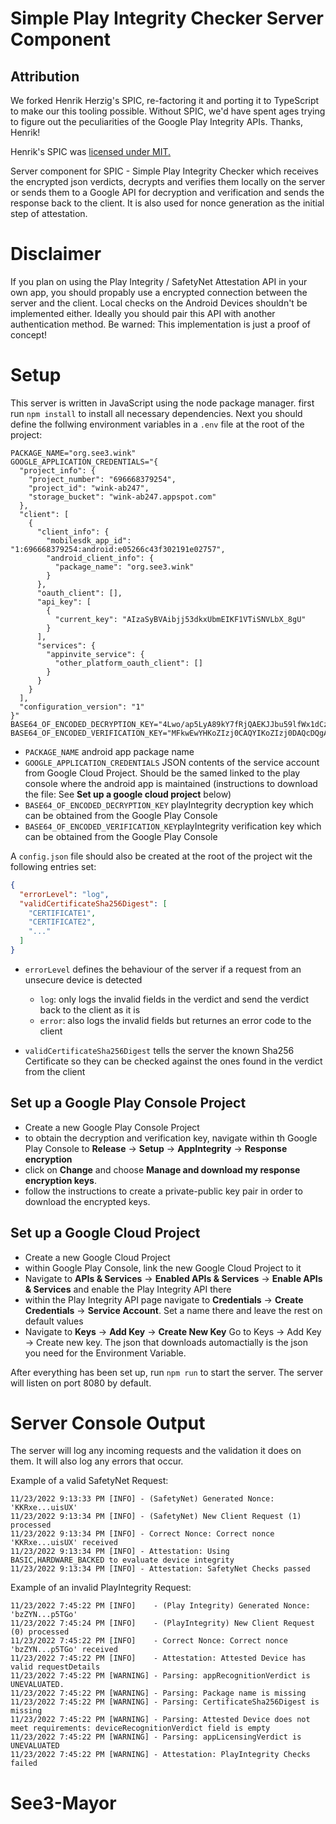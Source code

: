 # Simple Play Integrity Checker Server Component

## Attribution

We forked Henrik Herzig's SPIC, re-factoring it and porting it to TypeScript to make our this tooling possible. Without SPIC, we'd have spent ages trying to figure out the peculiarities of the Google Play Integrity APIs. Thanks, Henrik!

Henrik's SPIC was <a href="https://opensource.org/licenses/MIT">licensed under MIT.</a>

Server component for SPIC - Simple Play Integrity Checker which receives the encrypted json verdicts, decrypts and verifies them locally on the server or sends them to a Google API for decryption and verification and sends the response back to the client. It is also used for nonce generation as the initial step of attestation.

# Disclaimer
If you plan on using the Play Integrity / SafetyNet Attestation API in your own app, you should propably use a encrypted connection between the server and the client. Local checks on the Android Devices shouldn't be implemented either. Ideally you should pair this API with another authentication method. Be warned: This implementation is just a proof of concept!
# Setup

This server is written in JavaScript using the node package manager. first run `npm install` to install all necessary dependencies. Next you should define the follwing environment variables in a `.env` file at the root of the project:

```
PACKAGE_NAME="org.see3.wink"
GOOGLE_APPLICATION_CREDENTIALS="{
  "project_info": {
    "project_number": "696668379254",
    "project_id": "wink-ab247",
    "storage_bucket": "wink-ab247.appspot.com"
  },
  "client": [
    {
      "client_info": {
        "mobilesdk_app_id": "1:696668379254:android:e05266c43f302191e02757",
        "android_client_info": {
          "package_name": "org.see3.wink"
        }
      },
      "oauth_client": [],
      "api_key": [
        {
          "current_key": "AIzaSyBVAibjj53dkxUbmEIKF1VTiSNVLbX_8gU"
        }
      ],
      "services": {
        "appinvite_service": {
          "other_platform_oauth_client": []
        }
      }
    }
  ],
  "configuration_version": "1"
}"
BASE64_OF_ENCODED_DECRYPTION_KEY="4Lwo/ap5LyA89kY7fRjQAEKJJbu59lfWx1dCzpBdMxI="
BASE64_OF_ENCODED_VERIFICATION_KEY="MFkwEwYHKoZIzj0CAQYIKoZIzj0DAQcDQgAEH3U6clhbRpUSJonCVIPUg7E9wB3HjaOXEYRsmNzGpCGx4nKxjLSiU5TLctUXalVIQRHjQ+oA7STVmz92qj5sgA=="
```

- `PACKAGE_NAME` android app package name
- `GOOGLE_APPLICATION_CREDENTIALS` JSON contents of the service account from Google Cloud Project. Should be the samed linked to the play console where the android app is maintained (instructions to download the file: See **Set up a google cloud project** below)
- `BASE64_OF_ENCODED_DECRYPTION_KEY` playIntegrity decryption key which can be obtained from the Google Play Console
- `BASE64_OF_ENCODED_VERIFICATION_KEY`playIntegrity verification key which can be obtained from the Google Play Console

A `config.json` file should also be created at the root of the project wit the following entries set:

```json
{
  "errorLevel": "log",
  "validCertificateSha256Digest": [
    "CERTIFICATE1",
    "CERTIFICATE2",
    "..."
  ]
}
```
- `errorLevel` defines the behaviour of the server if a request from an unsecure device is detected
  - `log`: only logs the invalid fields in the verdict and send the verdict back to the client as it is
  - `error`: also logs the invalid fields but returnes an error code to the client

- `validCertificateSha256Digest` tells the server the known Sha256 Certificate so they can be checked against the ones found in the verdict from the client
## Set up a Google Play Console Project
- Create a new Google Play Console Project
- to obtain the decryption and verification key, navigate within th Google Play Console to **Release** -> **Setup** -> **AppIntegrity** -> **Response encryption**
- click on **Change** and choose **Manage and download my response encryption keys**.
- follow the instructions to create a private-public key pair in order to download the encrypted keys.

## Set up a Google Cloud Project
- Create a new Google Cloud Project
- within Google Play Console, link the new Google Cloud Project to it
- Navigate to **APIs & Services** -> **Enabled APIs & Services** -> **Enable APIs & Services** and enable the Play Integrity API there
- within the Play Integrity API page navigate to **Credentials** -> **Create Credentials** -> **Service Account**. Set a name there and leave the rest on default values
- Navigate to **Keys** -> **Add Key** -> **Create New Key**
Go to Keys -> Add Key -> Create new key. The json that downloads automactially is the json you need for the Environment Variable.

After everything has been set up, run `npm run` to start the server. The server will listen on port 8080 by default.

# Server Console Output
The server will log any incoming requests and the validation it does on them. It will also log any errors that occur.

Example of a valid SafetyNet Request:
```
11/23/2022 9:13:33 PM [INFO] - (SafetyNet) Generated Nonce: 'KKRxe...uisUX'
11/23/2022 9:13:34 PM [INFO] - (SafetyNet) New Client Request (1) processed
11/23/2022 9:13:34 PM [INFO] - Correct Nonce: Correct nonce 'KKRxe...uisUX' received
11/23/2022 9:13:34 PM [INFO] - Attestation: Using BASIC,HARDWARE_BACKED to evaluate device integrity
11/23/2022 9:13:34 PM [INFO] - Attestation: SafetyNet Checks passed
```

Example of an invalid PlayIntegrity Request:
```
11/23/2022 7:45:22 PM [INFO]    - (Play Integrity) Generated Nonce: 'bzZYN...p5TGo'
11/23/2022 7:45:24 PM [INFO]    - (PlayIntegrity) New Client Request (0) processed
11/23/2022 7:45:22 PM [INFO]    - Correct Nonce: Correct nonce 'bzZYN...p5TGo' received
11/23/2022 7:45:22 PM [INFO]    - Attestation: Attested Device has valid requestDetails
11/23/2022 7:45:22 PM [WARNING] - Parsing: appRecognitionVerdict is UNEVALUATED.
11/23/2022 7:45:22 PM [WARNING] - Parsing: Package name is missing
11/23/2022 7:45:22 PM [WARNING] - Parsing: CertificateSha256Digest is missing
11/23/2022 7:45:22 PM [WARNING] - Parsing: Attested Device does not meet requirements: deviceRecognitionVerdict field is empty
11/23/2022 7:45:22 PM [WARNING] - Parsing: appLicensingVerdict is UNEVALUATED
11/23/2022 7:45:22 PM [WARNING] - Attestation: PlayIntegrity Checks failed
```


# See3-Mayor
